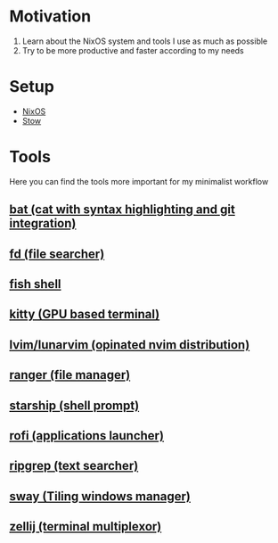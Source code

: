 # Motivation
1. Learn about the NixOS system and tools I use as much as possible
1. Try to be more productive and faster according to my needs

# Setup
- [NixOS](https://nixos.org/)
- [Stow](https://www.gnu.org/software/stow/)

# Tools
Here you can find the tools more important for my minimalist workflow

## [bat (cat with syntax highlighting and git integration)](https://github.com/sharkdp/bat)

## [fd (file searcher)](https://github.com/sharkdp/fd)

## [fish shell](https://fishshell.com/)

## [kitty (GPU based terminal)](https://sw.kovidgoyal.net/kitty/  )

## [lvim/lunarvim (opinated nvim distribution)](https://www.lunarvim.org/)

## [ranger (file manager)](https://github.com/ranger/ranger)

## [starship (shell prompt)](https://starship.rs/)

## [rofi (applications launcher)](https://github.com/DaveDavenport/rofi)

## [ripgrep (text searcher)](https://github.com/BurntSushi/ripgrep)

## [sway (Tiling windows manager)](https://github.com/swaywm/sway)

## [zellij (terminal multiplexor)](https://zellij.dev/)
